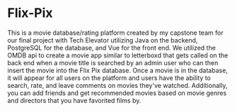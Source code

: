 # Flix-Pix
This is a movie database/rating platform created by my capstone team for our final project with Tech Elevator utilizing Java on the backend, PostgreSQL for the database, and Vue for the front end.
We utilized the OMDB api to create a movie app similar to letterboxd that gets called on the back end when a movie title is searched by an admin user who can then insert the movie into the Flix Pix database.
Once a movie is in the database, it will appear for all users on the platform and users have the ability to search, rate, and leave comments on movies they've watched.
Additionally, you can add friends and get recommended movies based on movie genres and directors that you have favorited films by.
